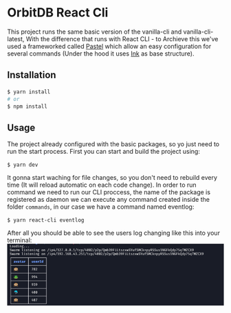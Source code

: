# OrbitDB React Cli

This project runs the same basic version of the vanilla-cli and vanilla-cli-latest, With the difference that runs with React CLI - to Archieve this we've used a frameworked called [Pastel](https://github.com/vadimdemedes/pastel) which allow an easy configuration for several commands (Under the hood it uses [Ink](https://github.com/vadimdemedes/ink) as base structure).

## Installation
```bash
$ yarn install
# or
$ npm install
```

## Usage
The project already configured with the basic packages, so yo just need to run the start process. First you can start and build the project using:

```
$ yarn dev
```

It gonna start waching for file changes, so you don't need to rebuild every time (It will reload automatic on each code change). In order to run command we need to run our CLI proccess, the name of the package is registered as daemon we can execute any command created inside the folder `commands`, in our case we have a command named eventlog:

```
$ yarn react-cli eventlog
```

After all you should be able to see the users log changing like this into your terminal:
![CLI Running our users table](cli.png)